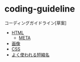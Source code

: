 coding-guideline
================

コーディングガイドライン[草案]

+ [HTML](https://github.com/mrd-takahashi/coding-guideline/blob/master/HTML.md)
  + [META](https://github.com/mrd-takahashi/coding-guideline/blob/master/META.md)
+ [画像](https://github.com/mrd-takahashi/coding-guideline/blob/master/IMAGES.md)
+ [CSS](https://github.com/mrd-takahashi/coding-guideline/blob/master/CSS.md)
+ [よく使われる短縮名](https://github.com/mrd-takahashi/coding-guideline/blob/master/SHORT_NAME.md)
